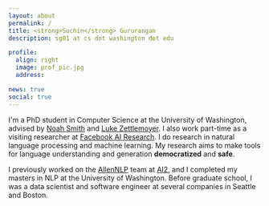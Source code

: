 ```yaml
---
layout: about
permalink: /
title: <strong>Suchin</strong> Gururangan
description: sg01 at cs dot washington dot edu

profile:  
  align: right
  image: prof_pic.jpg
  address:

news: true
social: true
---
```


I'm a PhD student in Computer Science at the University of Washington, advised by [Noah Smith](https://homes.cs.washington.edu/~nasmith/) and [Luke Zettlemoyer](https://homes.cs.washington.edu/~lsz/). I also work part-time as a visiting researcher at [Facebook AI Research](https://ai.facebook.com/). I do research in natural language processing and machine learning. My research aims to make tools for language understanding and generation **democratized** and **safe**.

I previously worked on the  [AllenNLP](http://allennlp.org) team at [AI2](http://allenai.org), and I completed my masters in NLP at the University of Washington. Before graduate school, I was a data scientist and software engineer at several companies in Seattle and Boston.

